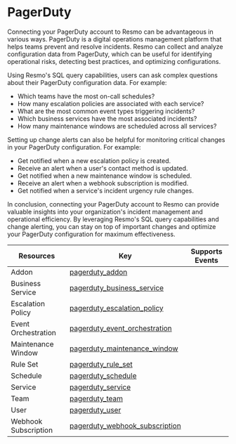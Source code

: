 PagerDuty
=========
Connecting your PagerDuty account to Resmo can be advantageous in various ways. PagerDuty is a digital operations management platform that helps teams prevent and resolve incidents. Resmo can collect and analyze configuration data from PagerDuty, which can be useful for identifying operational risks, detecting best practices, and optimizing configurations.

Using Resmo's SQL query capabilities, users can ask complex questions about their PagerDuty configuration data. For example:

* Which teams have the most on-call schedules?
* How many escalation policies are associated with each service?
* What are the most common event types triggering incidents?
* Which business services have the most associated incidents?
* How many maintenance windows are scheduled across all services?

Setting up change alerts can also be helpful for monitoring critical changes in your PagerDuty configuration. For example:

* Get notified when a new escalation policy is created.
* Receive an alert when a user's contact method is updated.
* Get notified when a new maintenance window is scheduled.
* Receive an alert when a webhook subscription is modified.
* Get notified when a service's incident urgency rule changes.

In conclusion, connecting your PagerDuty account to Resmo can provide valuable insights into your organization's incident management and operational efficiency. By leveraging Resmo's SQL query capabilities and change alerting, you can stay on top of important changes and optimize your PagerDuty configuration for maximum effectiveness.

| **Resources**        | **Key**                                                                 | **Supports Events** |
| -------------------- | ----------------------------------------------------------------------- | ------------------- |
| Addon                | [pagerduty\_addon](pagerduty\_addon.md)                                 |                     |
| Business Service     | [pagerduty\_business\_service](pagerduty\_business\_service.md)         |                     |
| Escalation Policy    | [pagerduty\_escalation\_policy](pagerduty\_escalation\_policy.md)       |                     |
| Event Orchestration  | [pagerduty\_event\_orchestration](pagerduty\_event\_orchestration.md)   |                     |
| Maintenance Window   | [pagerduty\_maintenance\_window](pagerduty\_maintenance\_window.md)     |                     |
| Rule Set             | [pagerduty\_rule\_set](pagerduty\_rule\_set.md)                         |                     |
| Schedule             | [pagerduty\_schedule](pagerduty\_schedule.md)                           |                     |
| Service              | [pagerduty\_service](pagerduty\_service.md)                             |                     |
| Team                 | [pagerduty\_team](pagerduty\_team.md)                                   |                     |
| User                 | [pagerduty\_user](pagerduty\_user.md)                                   |                     |
| Webhook Subscription | [pagerduty\_webhook\_subscription](pagerduty\_webhook\_subscription.md) |                     |
